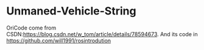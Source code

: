 # Unmaned-Vehicle-String
OriCode come from CSDN:https://blog.csdn.net/w_tom/article/details/78594673. And its code in https://github.com/will1991/rosintrodution
